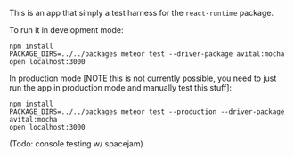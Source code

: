 This is an app that simply a test harness for the `react-runtime` package. 

To run it in development mode:

```
npm install
PACKAGE_DIRS=../../packages meteor test --driver-package avital:mocha
open localhost:3000
```

In production mode [NOTE this is not currently possible, you need to just run the app in production mode and manually test this stuff]:
```
npm install
PACKAGE_DIRS=../../packages meteor test --production --driver-package avital:mocha
open localhost:3000
```


(Todo: console testing w/ spacejam)